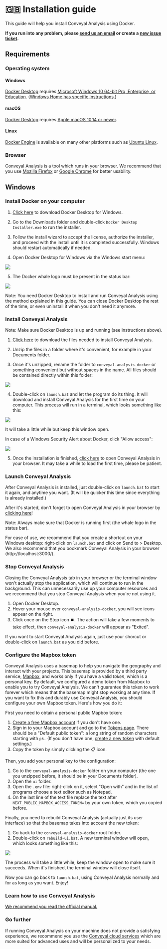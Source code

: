# 🇬🇧 Installation guide

This guide will help you install Conveyal Analysis using Docker.

**If you run into any problem, please [send us an email](mailto:johan.richer@jailbreak.paris?subject=Problem%20with%20conveyal-analysis-docker) or create a [new issue ticket](https://git.digitaltransport4africa.org/commons/conveyal-analysis-docker/issues/new).**

## Requirements

### Operating system

#### Windows

[Docker Desktop](https://www.docker.com/products/docker-desktop/) requires [Microsoft Windows 10 64-bit Pro, Enterprise, or Education](https://docs.docker.com/docker-for-windows/install/#system-requirements). ([Windows Home has specific instructions](https://docs.docker.com/docker-for-windows/install-windows-home/).)

#### macOS

[Docker Desktop](https://www.docker.com/products/docker-desktop/) requires [Apple macOS 10.14 or newer](https://docs.docker.com/docker-for-mac/install/#system-requirements).

#### Linux

[Docker Engine](https://docs.docker.com/engine/install/) is available on many other platforms such as [Ubuntu Linux](https://docs.docker.com/engine/install/ubuntu/).

### Browser

Conveyal Analysis is a tool which runs in your browser. We recommend that you use [Mozilla Firefox](https://www.mozilla.org/firefox/) or [Google Chrome](https://www.google.com/chrome/) for better usability.

## Windows

### Install Docker on your computer

1. [Click here](https://desktop.docker.com/win/stable/Docker%20Desktop%20Installer.exe) to download Docker Desktop for Windows.

2. Go to the Downloads folder and double-click `Docker Desktop Installer.exe` to run the installer.

3. Follow the install wizard to accept the license, authorize the installer, and proceed with the install until it is completed successfully. Windows should restart automatically if needed.

4. Open Docker Desktop for Windows via the Windows start menu:

![](./doc-assets/docker-app-search.png)

5. The Docker whale logo must be present in the status bar:

![](./doc-assets/whale-icon-systray.png)

Note: You need Docker Desktop to install and run Conveyal Analysis using the method explained in this guide. You can close Docker Desktop the rest of the time, or even uninstall it when you don't need it anymore.

### Install Conveyal Analysis

Note: Make sure Docker Desktop is up and running (see instructions above).

1. [Click here](https://git.digitaltransport4africa.org/commons/conveyal-analysis-docker/-/archive/master/conveyal-analysis-docker-master.zip) to download the files needed to install Conveyal Analysis.

2. Unzip the files in a folder where it's convenient, for example in your Documents folder.

3. Once it's unzipped, rename the folder to `conveyal-analysis-docker` or something convenient but without spaces in the name. All files should be contained directly within this folder:

![](./doc-assets/files.png)

4. Double-click on `launch.bat` and let the program do its thing. It will download and install Conveyal Analysis for the first time on your computer. This process will run in a terminal, which looks something like this:

![](./doc-assets/launch.png)

It will take a little while but keep this window open.

In case of a Windows Security Alert about Docker, click "Allow access":

![](./doc-assets/windows-security.png)

5. Once the installation is finished, [click here](http://localhost:3000/) to open Conveyal Analysis in your browser. It may take a while to load the first time, please be patient.

### Launch Conveyal Analysis

After Conveyal Analysis is installed, just double-click on `launch.bat` to start it again, and anytime you want. (It will be quicker this time since everything is already installed.)

After it's started, don't forget to open Conveyal Analysis in your browser by [clicking here](http://localhost:3000/)!

Note: Always make sure that Docker is running first (the whale logo in the status bar).

For ease of use, we recommend that you create a shortcut on your Windows desktop: right-click on `launch.bat` and click on Send to > Desktop. We also recommend that you bookmark Conveyal Analysis in your browser (http://localhost:3000/).

### Stop Conveyal Analysis

Closing the Conveyal Analysis tab in your browser or the terminal window won't actually stop the application, which will continue to run in the background. This can unnecessarily use up your computer resources and we recommend that you stop Conveyal Analysis when you're not using it.

1. Open Docker Desktop.
2. Hover your mouse over `conveyal-analysis-docker`, you will see icons appear on the right.
3. Click once on the Stop icon ⏹️. The action will take a few moments to take effect, then `conveyal-analysis-docker` will appear as "Exited".

If you want to start Conveyal Analysis again, just use your shorcut or double-click on `launch.bat` as you did before.

### Configure the Mapbox token

Conveyal Analysis uses a basemap to help you navigate the geography and interact with your projects. This basemap is provided by a third party service, [Mapbox](https://mapbox.com/), and works only if you have a valid *token*, which is a personal key. By default, we configured a demo token from Mapbox to enable you to try Conveyal Analysis. We can't guarantee this token to work forever which means that the basemap might stop working at any time. If you want to fix this and durably use Conveyal Analysis, you should configure your own Mapbox token. Here's how you do it:

First you need to obtain a personal public Mapbox token:

1. [Create a free Mapbox account](https://account.mapbox.com/auth/signup/) if you don't have one.
2. Sign in to your Mapbox account and go to the [Tokens page](https://account.mapbox.com/access-tokens/). There should be a "Default public token": a long string of random characters starting with `pk.`
 (If you don't have one, [create a new token](https://account.mapbox.com/access-tokens/create) with default settings.)
3. Copy the token by simply clicking the 📋 icon.

Then, you add your personal key to the configuration:
1. Go to the `conveyal-analysis-docker` folder on your computer (the one you unzipped before, it should be in your Documents folder).
2. Open the `ui` folder.
3. Open the `.env` file: right-click on it, select "Open with" and in the list of programs choose a text editor such as Notepad.
4. On the last line of the text file replace the text after `NEXT_PUBLIC_MAPBOX_ACCESS_TOKEN=` by your own token, which you copied before.

Finally, you need to rebuild Conveyal Analysis (actually just its user interface) so that the basemap takes into account the new token:
1. Go back to the `conveyal-analysis-docker` root folder.
2. Double-click on `rebuild-ui.bat`. A new terminal window will open, which looks something like this:

![](./doc-assets/build.png)

The process will take a little while, keep the window open to make sure it succeeds. When it's finished, the terminal window will close itself.

Now you can go back to `launch.bat`, using Conveyal Analysis normally and for as long as you want. Enjoy!

### Learn how to use Conveyal Analysis

[We recommend you read the official manual.](https://docs.analysis.conveyal.com/)

### Go further

If running Conveyal Analysis on your machine does not provide a satisfying experience, we recommend you use the [Conveyal cloud services](https://www.conveyal.com/analysis) which are more suited for advanced uses and will be personalized to your needs.